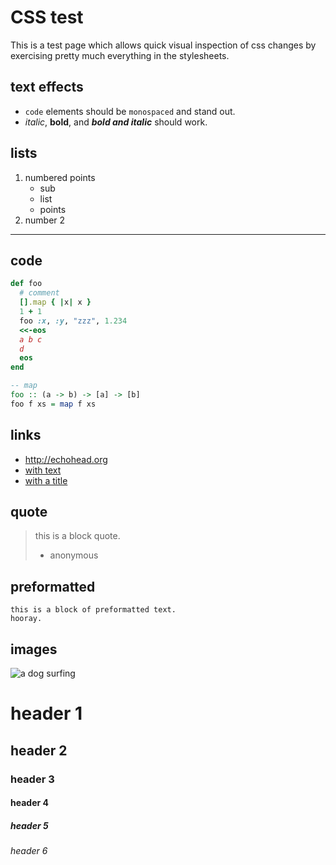 
CSS test
========

This is a test page which allows quick visual inspection of css changes by exercising pretty much everything in the stylesheets.

## text effects

* `code` elements should be `monospaced` and stand out.
* _italic_, __bold__, and ___bold and italic___ should work.


## lists

1. numbered points
    * sub
    * list
    * points
2. number 2

---

## code

```ruby
def foo
  # comment
  [].map { |x| x }
  1 + 1
  foo :x, :y, "zzz", 1.234
  <<-eos
  a b c
  d
  eos
end
```

```haskell
-- map
foo :: (a -> b) -> [a] -> [b]
foo f xs = map f xs
```

## links

* <http://echohead.org>
* [with text](http://echohead.org)
* [with a title](http://echoehad.org "made you look")


## quote

> this is a block quote.
>
> - anonymous

## preformatted

    this is a block of preformatted text.
    hooray.

## images

![a dog surfing](http://cdniseagle01.edublogs.org/files/2009/09/surfer_dog_226563gm-e2.jpg)

# header 1
## header 2
### header 3
#### header 4
##### header 5
###### header 6




